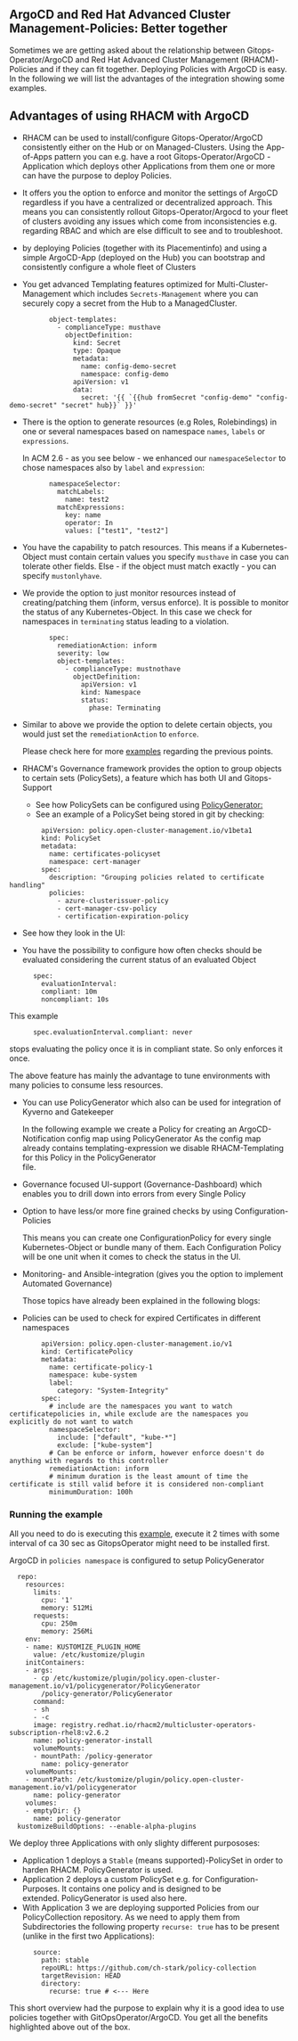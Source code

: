 ## ArgoCD and Red Hat Advanced Cluster Management-Policies: Better together

Sometimes we are getting asked about the relationship between Gitops-Operator/ArgoCD and Red Hat Advanced Cluster Management (RHACM)-Policies and if they can fit together.
Deploying Policies with ArgoCD is easy. In the following we will list the advantages of the integration showing some examples.

## Advantages of using RHACM with ArgoCD

* RHACM can be used to install/configure Gitops-Operator/ArgoCD consistently either on the Hub or on Managed-Clusters.
  Using the App-of-Apps pattern you can e.g. have a root Gitops-Operator/ArgoCD -Application which deploys other Applications from them one or more can have the purpose to deploy Policies. 

* It offers you the option to enforce and monitor the settings of ArgoCD regardless if you have a centralized or decentralized approach. This means you can consistently rollout Gitops-Operator/Argocd to your fleet of clusters avoiding any issues which come from inconsistencies e.g. regarding RBAC and which are else difficult to see and to troubleshoot.

* by deploying Policies (together with its Placementinfo) and using a simple ArgoCD-App (deployed on the Hub) you can bootstrap and consistently configure a whole fleet of Clusters

* You get advanced Templating features optimized for Multi-Cluster-Management which includes `Secrets-Management` where you can securely copy a secret from the Hub to a ManagedCluster.

```
          object-templates:
            - complianceType: musthave
              objectDefinition:
                kind: Secret
                type: Opaque
                metadata:
                  name: config-demo-secret
                  namespace: config-demo
                apiVersion: v1
                data:
                  secret: '{{ `{{hub fromSecret "config-demo" "config-demo-secret" "secret" hub}}` }}'
```

* There is the option to generate resources (e.g Roles, Rolebindings) in one or several namespaces based on namespace `names`, `labels` or `expressions`.

  In ACM 2.6 - as you see below - we enhanced our `namespaceSelector` to chose namespaces also by `label` and `expression`:

```
          namespaceSelector:
            matchLabels:
              name: test2
            matchExpressions:
              key: name
              operator: In
              values: ["test1", "test2"]
```

* You have the capability to patch resources. This means if a Kubernetes-Object must contain certain values you specify `musthave` in case you can tolerate other fields.
  Else - if the object must match exactly - you can specify `mustonlyhave`.

* We provide the option to just monitor resources instead of creating/patching them (inform, versus enforce). It is possible to monitor the status of any Kubernetes-Object.
  In this case we check for namespaces in `terminating` status leading to a violation.

```
          spec:
            remediationAction: inform
            severity: low
            object-templates:
              - complianceType: mustnothave
                objectDefinition:
                  apiVersion: v1
                  kind: Namespace
                  status:
                    phase: Terminating
```

* Similar to above we provide the option to delete certain objects, you would just set the `remediationAction` to `enforce`.

  Please check here for more [examples](https://github.com/stolostron/governance-policy-framework/blob/main/doc/configuration-policy/README.md#basic-usage) regarding the previous points.


* RHACM's Governance framework provides the option to group objects to certain sets (PolicySets), a feature which has both UI and Gitops-Support
  - See how PolicySets can be configured using [PolicyGenerator:](https://github.com/stolostron/policy-collection/blob/main/policygenerator/policy-sets/community/openshift-plus/policyGenerator.yaml#L154)
  - See an example of a PolicySet being stored in git by checking:

```
        apiVersion: policy.open-cluster-management.io/v1beta1
        kind: PolicySet
        metadata:
          name: certificates-policyset
          namespace: cert-manager
        spec:
          description: "Grouping policies related to certificate handling"
          policies:
            - azure-clusterissuer-policy
            - cert-manager-csv-policy
            - certification-expiration-policy
```

  - See how they look in the UI:

* You have the possibility to configure how often checks should be evaluated considering the current status of an evaluated Object

```
      spec:
        evaluationInterval:
        compliant: 10m
        noncompliant: 10s
```

This example 
```
      spec.evaluationInterval.compliant: never
```
stops evaluating the policy once it is in compliant state. So only enforces it once.

The above feature has mainly the advantage to tune environments with many policies to consume less resources.

* You can use PolicyGenerator which also can be used for integration of Kyverno and Gatekeeper 

  In the following example we create a Policy for creating an ArgoCD-Notification config map using PolicyGenerator
  As the config map already contains templating-expression we disable RHACM-Templating for this Policy in the PolicyGenerator  
  file.

* Governance focused UI-support (Governance-Dashboard) which enables you to drill down into errors from every Single Policy

* Option to have less/or more fine grained checks by using Configuration-Policies

  This means you can create one ConfigurationPolicy for every single Kubernetes-Object or bundle many of them. Each 
  Configuration Policy will be one unit when it comes to check the status in the UI. 

* Monitoring- and Ansible-integration (gives you the option to implement Automated Governance)

  Those topics have already been explained in the following blogs:

* Policies can be used to check for expired Certificates in different namespaces

```
        apiVersion: policy.open-cluster-management.io/v1
        kind: CertificatePolicy
        metadata:
          name: certificate-policy-1
          namespace: kube-system
          label:
            category: "System-Integrity"
        spec:
          # include are the namespaces you want to watch certificatepolicies in, while exclude are the namespaces you explicitly do not want to watch
          namespaceSelector:
            include: ["default", "kube-*"]
            exclude: ["kube-system"]
          # Can be enforce or inform, however enforce doesn't do anything with regards to this controller
          remediationAction: inform
          # minimum duration is the least amount of time the certificate is still valid before it is considered non-compliant
          minimumDuration: 100h
```

### Running the example

All you need to do is executing this [example](https://raw.githubusercontent.com/ch-stark/argocdpoliciesblog/main/setuppolicies/setuppolicies.yaml), execute
it 2 times with some interval of ca 30 sec as GitopsOperator might need to be installed first.

ArgoCD in `policies namespace` is configured to setup PolicyGenerator

```
  repo:
    resources:
      limits:
        cpu: '1'
        memory: 512Mi
      requests:
        cpu: 250m
        memory: 256Mi
    env:
    - name: KUSTOMIZE_PLUGIN_HOME
      value: /etc/kustomize/plugin
    initContainers:
    - args:
      - cp /etc/kustomize/plugin/policy.open-cluster-management.io/v1/policygenerator/PolicyGenerator
        /policy-generator/PolicyGenerator
      command:
      - sh
      - -c
      image: registry.redhat.io/rhacm2/multicluster-operators-subscription-rhel8:v2.6.2
      name: policy-generator-install
      volumeMounts:
      - mountPath: /policy-generator
        name: policy-generator
    volumeMounts:
    - mountPath: /etc/kustomize/plugin/policy.open-cluster-management.io/v1/policygenerator
      name: policy-generator
    volumes:
    - emptyDir: {}
      name: policy-generator
  kustomizeBuildOptions: --enable-alpha-plugins
```

We deploy three Applications with only slighty different purpososes:

- Application 1 deploys a `Stable` (means supported)-PolicySet in order to harden RHACM. PolicyGenerator is used.
- Application 2 deploys a custom PolicySet e.g. for Configuration-Purposes. It contains one policy and is designed to be   
  extended. PolicyGenerator is used also here.
- With Application 3 we are deploying supported Policies from our PolicyCollection repository. As we need to apply them from
  Subdirectories the following property `recurse: true` has to be present (unlike in the first two Applications):

```
      source:
        path: stable
        repoURL: https://github.com/ch-stark/policy-collection
        targetRevision: HEAD
        directory:
          recurse: true # <--- Here
```

This short overview had the purpose to explain why it is a good idea to use policies together with GitOpsOperator/ArgoCD. You get all the benefits highlighted above out of the box.
